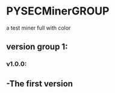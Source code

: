 # PYSECMinerGROUP
a test miner full with color

## version group 1:
### v1.0.0:
 -The first version
 -

